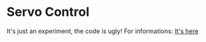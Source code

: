 Servo Control
========

It's just an experiment, the code is ugly!
For informations:
[It's here](http://www.pixelslip.be/lab/arduino)